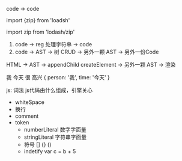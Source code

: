 code -> code

import {zip} from 'loadsh'

import zip from 'lodash/zip'

1. code -> reg 处理字符串 -> code 
2. code -> AST -> 树 CRUD -> 另外一颗 AST -> 另外一份Code


HTML -> AST -> appendChild createElement -> 另外一颗 AST -> 渲染

我 今天 很 高兴
{
    person: '我',
    time: '今天'
}

js: 词法
js代码由什么组成，引擎关心
- whiteSpace 
- 换行
- comment
- token
  - numberLiteral  数字字面量
  - stringLiteral  字符串字面量
  - 符号 [] {} () 
  - indetify  var c = b + 5

<div class="cls" />